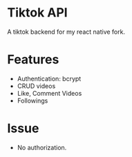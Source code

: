 # Tiktok API 
A tiktok backend for my react native fork.
# Features 
- Authentication: bcrypt
- CRUD videos 
- Like, Comment Videos
- Followings
# Issue 
- No authorization. 
